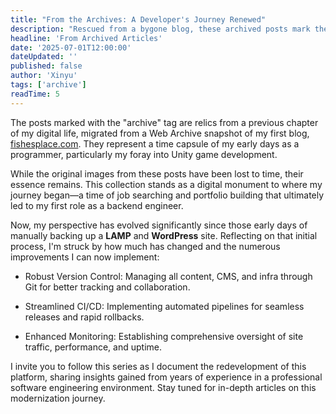 ```yaml
---
title: "From the Archives: A Developer's Journey Renewed"
description: "Rescued from a bygone blog, these archived posts mark the beginning of my programming career. Join me as I reflect on my journey and rebuild with new skills and a fresh perspective."
headline: 'From Archived Articles'
date: '2025-07-01T12:00:00'
dateUpdated: ''
published: false
author: 'Xinyu'
tags: ['archive']
readTime: 5
---
```


The posts marked with the "archive" tag are relics from a previous chapter of my digital life, migrated from a Web Archive snapshot of my first blog, [fishesplace.com](https://web.archive.org/web/20210302085730/https://fishesplace.com/). They represent a time capsule of my early days as a programmer, particularly my foray into Unity game development.

While the original images from these posts have been lost to time, their essence remains. This collection stands as a digital monument to where my journey began—a time of job searching and portfolio building that ultimately led to my first role as a backend engineer.

Now, my perspective has evolved significantly since those early days of manually backing up a **LAMP** and **WordPress** site. Reflecting on that initial process, I'm struck by how much has changed and the numerous improvements I can now implement:

- Robust Version Control: Managing all content, CMS, and infra through Git for better tracking and collaboration.

- Streamlined CI/CD: Implementing automated pipelines for seamless releases and rapid rollbacks.

- Enhanced Monitoring: Establishing comprehensive oversight of site traffic, performance, and uptime.

I invite you to follow this series as I document the redevelopment of this platform, sharing insights gained from years of experience in a professional software engineering environment. Stay tuned for in-depth articles on this modernization journey.
